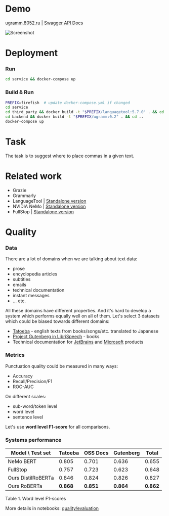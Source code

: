 # Demo
[ugramm.8052.ru](http://ugramm.8052.ru) | [Swagger API  Docs](http://ugramm.8052.ru/apidocs/)

![Screenshot](https://github.com/nazarov-yuriy/ugramm/raw/main/docs/img/demo.png)

# Deployment
### Run
```bash
cd service && docker-compose up
```

### Build & Run
```bash
PREFIX=firefish  # update docker-compose.yml if changed
cd service
cd third_party && docker build -t "$PREFIX/languagetool:5.7.0" . && cd ..
cd backend && docker build -t "$PREFIX/ugramm:0.2" . && cd ..
docker-compose up
```

# Task
The task is to suggest where to place commas in a given text.

# Related work
* Grazie
* Grammarly
* LanguageTool | [Standalone version](https://forum.languagetool.org/t/is-the-standalone-version-of-languagetool-still-available-for-download/6537)
* NVIDIA NeMo | [Standalone version](https://catalog.ngc.nvidia.com/models?query=nemo&orderBy=weightPopularDESC)
* FullStop | [Standalone version](https://huggingface.co/oliverguhr/fullstop-punctuation-multilang-large)

# Quality

### Data
There are a lot of domains when we are talking about text data:
* prose
* encyclopedia articles
* subtitles
* emails
* technical documentation
* instant messages
* ... etc.

All these domains have different properties.
And it's hard to develop a system which performs equally well on all of them.
Let's select 3 datasets which could be biased towards different domains:
* [Tatoeba](http://tatoeba.org/en/) - english texts from books/songs/etc. translated to Japanese
* [Project Gutenberg in LibriSpeech](https://paperswithcode.com/dataset/librispeech) - books
* Technical documentation for [JetBrains](https://github.com/JetBrains) and [Microsoft](https://github.com/microsoft) products

### Metrics
Punctuation quality could be measured in many ways:
* Accuracy
* Recall/Precision/F1
* ROC-AUC

On different scales:
* sub-word/token level
* word level
* sentence level

Let's use **word level F1-score** for all comparisons. 

### Systems performance
| Model \ Test set   | Tatoeba   | OSS Docs  | Gutenberg | Total     |
|--------------------|-----------|-----------|-----------|-----------|
| NeMo BERT          | 0.805     | 0.701     | 0.636     | 0.655     |
| FullStop           | 0.757     | 0.723     | 0.623     | 0.648     |
| Ours DistilRoBERTa | 0.846     | 0.824     | 0.826     | 0.827     |
| Ours RoBERTa       | **0.868** | **0.851** | **0.864** | **0.862** |

Table 1. Word level F1-scores

More details in notebooks: [quality/evaluation](https://github.com/nazarov-yuriy/ugramm/tree/main/quality/evaluation)
